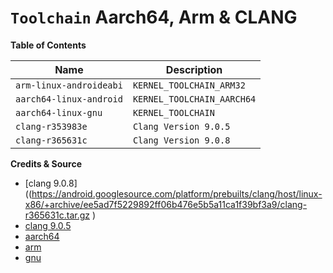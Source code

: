 # `Toolchain` Aarch64, Arm & CLANG

**Table of Contents**

| Name                    | Description                |
| ----------------------- | -------------------------- |
| `arm-linux-androideabi` | `KERNEL_TOOLCHAIN_ARM32`   |
| `aarch64-linux-android` | `KERNEL_TOOLCHAIN_AARCH64` |
| `aarch64-linux-gnu`     | `KERNEL_TOOLCHAIN`         |
| `clang-r353983e`        | `Clang Version 9.0.5`      |
| `clang-r365631c`        | `Clang Version 9.0.8`      |

**Credits & Source**

* [clang 9.0.8]((https://android.googlesource.com/platform/prebuilts/clang/host/linux-x86/+archive/ee5ad7f5229892ff06b476e5b5a11ca1f39bf3a9/clang-r365631c.tar.gz
)
* [clang 9.0.5](https://android.googlesource.com/platform/prebuilts/clang/host/linux-x86/+archive/f8e856556909898bd35ee8eae829437721b5a3db/clang-r353983e.tar.gz
)
* [aarch64](https://android.googlesource.com/platform/prebuilts/gcc/linux-x86/aarch64/aarch64-linux-android-4.9/+archive/refs/heads/pie-release.tar.gz
)
* [arm](https://android.googlesource.com/platform/prebuilts/gcc/linux-x86/arm/arm-linux-androideabi-4.9/+archive/refs/heads/pie-release.tar.gz
)
* [gnu](https://github.com/theradcolor/aarch64-linux-gnu)
